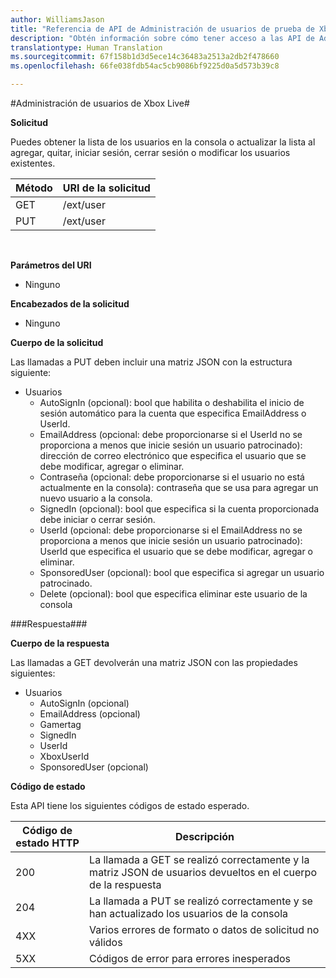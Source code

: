 ```yaml
---  
author: WilliamsJason
title: "Referencia de API de Administración de usuarios de prueba de Xbox Live"
description: "Obtén información sobre cómo tener acceso a las API de Administración de usuarios mediante programación."
translationtype: Human Translation
ms.sourcegitcommit: 67f158b1d3d5ece14c36483a2513a2db2f478660
ms.openlocfilehash: 66fe038fdb54ac5cb9086bf9225d0a5d573b39c8

---  
```


#Administración de usuarios de Xbox Live#

**Solicitud**

Puedes obtener la lista de los usuarios en la consola o actualizar la lista al agregar, quitar, iniciar sesión, cerrar sesión o modificar los usuarios existentes.

| Método        | URI de la solicitud     | 
| ------------- |-----------------|
| GET           | /ext/user |
| PUT           | /ext/user |
<br>

**Parámetros del URI**

* Ninguno

**Encabezados de la solicitud**

* Ninguno

**Cuerpo de la solicitud**

Las llamadas a PUT deben incluir una matriz JSON con la estructura siguiente:

* Usuarios
  * AutoSignIn (opcional): bool que habilita o deshabilita el inicio de sesión automático para la cuenta que especifica EmailAddress o UserId.
  * EmailAddress (opcional: debe proporcionarse si el UserId no se proporciona a menos que inicie sesión un usuario patrocinado): dirección de correo electrónico que especifica el usuario que se debe modificar, agregar o eliminar.
  * Contraseña (opcional: debe proporcionarse si el usuario no está actualmente en la consola): contraseña que se usa para agregar un nuevo usuario a la consola.
  * SignedIn (opcional): bool que especifica si la cuenta proporcionada debe iniciar o cerrar sesión.
  * UserId (opcional: debe proporcionarse si el EmailAddress no se proporciona a menos que inicie sesión un usuario patrocinado): UserId que especifica el usuario que se debe modificar, agregar o eliminar.
  * SponsoredUser (opcional): bool que especifica si agregar un usuario patrocinado.
  * Delete (opcional): bool que especifica eliminar este usuario de la consola

###Respuesta###

**Cuerpo de la respuesta**

Las llamadas a GET devolverán una matriz JSON con las propiedades siguientes:

* Usuarios
  * AutoSignIn (opcional)
  * EmailAddress (opcional)
  * Gamertag
  * SignedIn
  * UserId
  * XboxUserId
  * SponsoredUser (opcional)
  
**Código de estado**

Esta API tiene los siguientes códigos de estado esperado.

| Código de estado HTTP   | Descripción     | 
| ------------------ |-----------------|
| 200                | La llamada a GET se realizó correctamente y la matriz JSON de usuarios devueltos en el cuerpo de la respuesta |
| 204                | La llamada a PUT se realizó correctamente y se han actualizado los usuarios de la consola |
| 4XX                | Varios errores de formato o datos de solicitud no válidos |
| 5XX                | Códigos de error para errores inesperados |
<br>





<!--HONumber=Aug16_HO3-->


